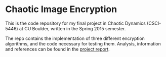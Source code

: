 # Chaotic Image Encryption
This is the code repository for my final project in Chaotic Dynamics (CSCI-5446) at CU Boulder, written in the Spring 2015 semester.

The repo contains the implementation of three different encryption algorithms, and the code necessary for testing them. Analysis, information and references can be found in the [project report](https://github.com/nfejes/chaotic-image-encryption/raw/master/report/chaotic-image-encryption.pdf).
